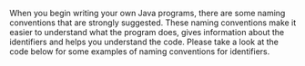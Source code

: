 When you begin writing your own Java programs, there are some naming conventions that are strongly suggested. These naming conventions make it easier to understand what the program does, gives information about the identifiers and helps you understand the code. Please take a look at the code below for some examples of naming conventions for identifiers.

